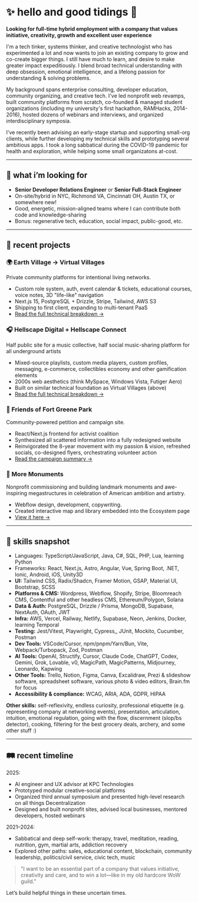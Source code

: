 # ✨ hello and good tidings 🌊

**Looking for full-time hybrid employment with a company that values initiative, creativity, growth and excellent user experience**

I'm a tech tinker, systems thinker, and creative technologist who has experimented a lot and now wants to join an existing company to grow and co-create bigger things. I still have much to learn, and desire to make greater impact expeditiously. I blend broad technical understanding with deep obsession, emotional intelligence, and a lifelong passion for understanding & solving problems.

My background spans enterprise consulting, developer education, community organizing, and creative tech. I've led nonprofit web revamps, built community platforms from scratch, co-founded & managed student organizations (including my university's first hackathon, RAMHacks, 2014-2016), hosted dozens of webinars and interviews, and organized interdisciplinary symposia.

I've recently been advising an early-stage startup and supporting small-org clients, while further developing my technical skills and prototyping several ambitious apps. I took a long sabbatical during the COVID-19 pandemic for health and exploration, while helping some small organizatons at-cost.

---

## 🔭 what i’m looking for

- **Senior Developer Relations Engineer** or **Senior Full-Stack Engineer**
- On-site/hybrid in NYC, Richmond VA, Cincinnati OH, Austin TX, or somewhere new!
- Good, energetic, mission-aligned teams where I can contribute both code and knowledge-sharing
- Bonus: regenerative tech, education, social impact, public-good, etc.

---

## 🚀 recent projects

### 🌍 Earth Village -> Virtual Villages

Private community platforms for intentional living networks.

- Custom role system, auth, event calendar & tickets, educational courses, voice notes, 3D "life-like" navigation
- Next.js 15, PostgreSQL + Drizzle, Stripe, Tailwind, AWS S3
- Shipping to first client, expanding to multi-tenant PaaS
- [Read the full technical breakdown →](README-EarthVillageCIC.md)

### 🎧 Hellscape Digital + Hellscape Connect

Half public site for a music collective, half social music-sharing platform for all underground artists

- Mixed-source playlists, custom media players, custom profiles, messaging, e-commerce, collectibles economy and other gamification elements
- 2000s web aesthetics (think MySpace, Windows Vista, Futiger Aero)
- Built on similar technical foundation as Virtual Villages (above)
- [Read the full technical breakdown →](README-Hellscape.md)

### 🌳 Friends of Fort Greene Park

Community-powered petition and campaign site.

- React/Next.js frontend for activist coalition
- Synthesized all scattered information into a fully redesigned website
- Reinvigorated the 8-year movement with my passion & vision, refreshed socials, co-designed flyers, orchestrating volunteer action
- [Read the campaign summary →](README-ffgp.md)

### 🗽 More Monuments

Nonprofit commissioning and building landmark monuments and awe-inspiring megastructures in celebration of American ambition and artistry.

- Webflow design, development, copywriting.
- Created interactive map and library embedded into the Ecosystem page
- [View it here →](https://www.moremonuments.org/ecosystem)

---

## 🧬 skills snapshot

- Languages: TypeScript/JavaScript, Java, C#, SQL, PHP, Lua, learning Python
- Frameworks: React, Next.js, Astro, Angular, Vue, Spring Boot, .NET, Ionic, Android, iOS, Unity3D
- **UI:** Tailwind CSS, Radix/Shadcn, Framer Motion, GSAP, Material UI, Bootstrap, SCSS
- **Platforms & CMS:** Wordpress, Webflow, Shopify, Stripe, Bloomreach CMS, Contentful and other headless CMS, Ethereum/Polygon, Solana
- **Data & Auth:** PostgreSQL, Drizzle / Prisma, MongoDB, Supabase, NextAuth, OAuth, JWT
- **Infra:** AWS, Vercel, Railway, Netlify, Supabase, Neon, Jenkins, Docker, learning Temporal
- **Testing:** Jest/Vitest, Playwright, Cypress,, JUnit, Mockito, Cucumber, Postman
- **Dev Tools:** VSCode/Cursor, npm/pnpm/Yarn/Bun, Vite, Webpack/Turbopack, Zod, Postman
- **AI Tools:** OpenAI, Structify, Cursor, Claude Code, ChatGPT, Codex, Gemini, Grok, Lovable, v0, MagicPath, MagicPatterns, Midjourney, Leonardo, Kapwing
- **Other Tools:** Trello, Notion, Figma, Canva, Excalidraw, Prezi & slideshow software, spreadsheet software, various photo & video editors, Brain.fm for focus
- **Accessibility & compliance:** WCAG, ARIA, ADA, GDPR, HIPAA

**Other skills:** self-reflexivity, endless curiosity, professional etiquette (e.g. representing company at networking events), presentation, articulation, intuition, emotional regulation, going with the flow, discernment (slop/bs detector), cooking, filtering for the best grocery deals, archery, and some other stuff :)

---

## 🛤 recent timeline

2025:

- AI engineer and UX advisor at KPC Technologies
- Prototyped modular creative-social platforms
- Organized third annual symposium and presented high-level research on all things Decentralization
- Designed and built nonprofit sites, advised local businesses, mentored developers, hosted webinars

2021–2024:

- Sabbatical and deep self-work: therapy, travel, meditation, reading, nutrition, gym, martial arts, addiction recovery
- Explored other paths: sales, educational content, blockchain, community leadership, politics/civil service, civic tech, music

> "I want to be an essential part of a company that values initiative, creativity and care, and to win a lot—like in my old hardcore WoW guild."

Let’s build helpful things in these uncertain times.
